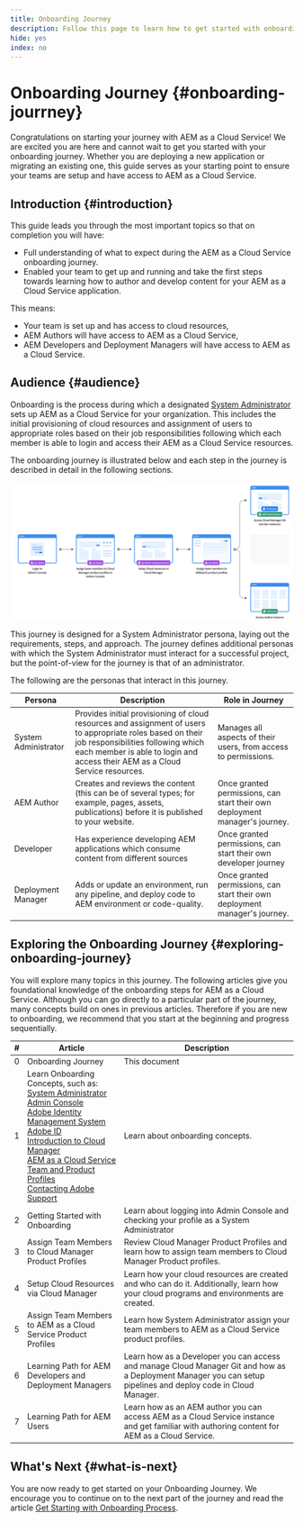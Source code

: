 ```yaml
---
title: Onboarding Journey
description: Follow this page to learn how to get started with onboarding journey
hide: yes
index: no
---
```

# Onboarding Journey {#onboarding-jourrney}

Congratulations on starting your journey with AEM as a Cloud Service! We are excited you are here and cannot wait to get you started with your onboarding journey. Whether you are deploying a new application or migrating an existing one, this guide serves as your starting point to ensure your teams are setup and have access to AEM as a Cloud Service.

## Introduction {#introduction}

This guide leads you through the most important topics so that on completion you will have:

* Full understanding of what to expect during the AEM as a Cloud Service onboarding journey.
* Enabled your team to get up and running and take the first steps towards learning how to author and develop content for your AEM as a Cloud Service application.

This means:

* Your team is set up and has access to cloud resources,
* AEM Authors will have access to AEM as a Cloud Service,
* AEM Developers and Deployment Managers will have access to AEM as a Cloud Service.


## Audience {#audience}

Onboarding is the process during which a designated [System Administrator](https://experienceleague.adobe.com/docs/experience-manager-cloud-service/onboarding/onboarding-concepts/system-administrator.html?lang=en) sets up AEM as a Cloud Service for your organization. This includes the initial provisioning of cloud resources and assignment of users to appropriate roles based on their job responsibilities following which each member is able to login and access their AEM as a Cloud Service resources.

The onboarding journey is illustrated below and each step in the journey is described in detail in the following sections.

![](/help/onboarding/onboarding-journey/assets/onboarding-journey.png)

This journey is designed for a System Administrator persona, laying out the requirements, steps, and approach. The journey defines additional personas with which the System Administrator must interact for a successful project, but the point-of-view for the journey is that of an administrator.

The following are the personas that interact in this journey.

|Persona|Description|Role in Journey|
|---|---|---|
|System Administrator|Provides initial provisioning of cloud resources and assignment of users to appropriate roles based on their job responsibilities following which each member is able to login and access their AEM as a Cloud Service resources.|Manages all aspects of their users, from access to permissions. |
|AEM Author|Creates and reviews the content (this can be of several types; for example, pages, assets, publications) before it is published to your website.|Once granted permissions, can start their own deployment manager's journey.|
|Developer|Has experience developing AEM applications which consume content from different sources|Once granted permissions, can start their own developer journey|
|Deployment Manager|Adds or update an environment, run any pipeline, and deploy code to AEM environment or code-quality.|Once granted permissions, can start their own deployment manager's journey.|

## Exploring the Onboarding Journey {#exploring-onboarding-journey}

You will explore many topics in this journey. The following articles give you foundational knowledge of the onboarding steps for AEM as a Cloud Service. Although you can go directly to a particular part of the journey, many concepts build on ones in previous articles. Therefore if you are new to onboarding, we recommend that you start at the beginning and progress sequentially.

|#|Article|Description|
|---|---|---|
|0|Onboarding Journey|This document|
|1|Learn Onboarding Concepts, such as:<br>[System Administrator](https://experienceleague.adobe.com/docs/experience-manager-cloud-service/onboarding/onboarding-concepts/system-administrator.html?lang=en)<br>[Admin Console](https://experienceleague.adobe.com/docs/experience-manager-cloud-service/onboarding/onboarding-concepts/admin-console.html?lang=en)<br>[Adobe Identity Management System](https://experienceleague.adobe.com/docs/experience-manager-cloud-service/onboarding/onboarding-concepts/ims.html?lang=en)<br>[Adobe ID](https://experienceleague.adobe.com/docs/experience-manager-cloud-service/onboarding/onboarding-concepts/adobe-id.html?lang=en)<br>[Introduction to Cloud Manager](https://experienceleague.adobe.com/docs/experience-manager-cloud-service/onboarding/onboarding-concepts/cloud-manager-introduction.html?lang=en)<br>[AEM as a Cloud Service Team and Product Profiles](https://experienceleague.adobe.com/docs/experience-manager-cloud-service/onboarding/onboarding-concepts/aem-cs-team-product-profiles.html?lang=en)<br>[Contacting Adobe Support](https://experienceleague.adobe.com/docs/experience-manager-cloud-service/onboarding/onboarding-concepts/onboarding-help-resources.html?lang=en)|Learn about onboarding concepts.|
|2|Getting Started with Onboarding|Learn about logging into Admin Console and checking your profile as a System Administrator|
|3|Assign Team Members to Cloud Manager Product Profiles|Review Cloud Manager Product Profiles and learn how to assign team members to Cloud Manager Product profiles.|
|4|Setup Cloud Resources via Cloud Manager|Learn how your cloud resources are created and who can do it. Additionally, learn how your cloud programs and environments are created.|
|5|Assign Team Members to AEM as a Cloud Service Product Profiles|Learn how System Administrator assign your team members to AEM as a Cloud Service product profiles.|
|6|Learning Path for AEM Developers and Deployment Managers|Learn how as a Developer you can access and manage Cloud Manager Git and how as a Deployment Manager you can setup pipelines and deploy code in Cloud Manager.|
|7|Learning Path for AEM Users|Learn how as an AEM author you can access AEM as a Cloud Service instance and get familiar with authoring content for AEM as a Cloud Service.|

## What's Next {#what-is-next}

You are now ready to get started on your Onboarding Journey. We encourage you to continue on to the next part of the journey and read the article [Get Starting with Onboarding Process](/help/onboarding/onboarding-journey/get-started-onboarding-journey.md).